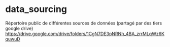 # data_sourcing
Répertoire public de différentes sources de données (partagé par des tiers google drive)  
https://drive.google.com/drive/folders/1CgN7DE3pNRNh_4BA_zrrMLqWz6KquwuD

